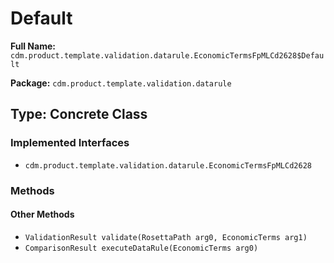 # Default

**Full Name:** `cdm.product.template.validation.datarule.EconomicTermsFpMLCd2628$Default`

**Package:** `cdm.product.template.validation.datarule`

## Type: Concrete Class

### Implemented Interfaces

- `cdm.product.template.validation.datarule.EconomicTermsFpMLCd2628`

### Methods

#### Other Methods

- `ValidationResult validate(RosettaPath arg0, EconomicTerms arg1)`
- `ComparisonResult executeDataRule(EconomicTerms arg0)`

